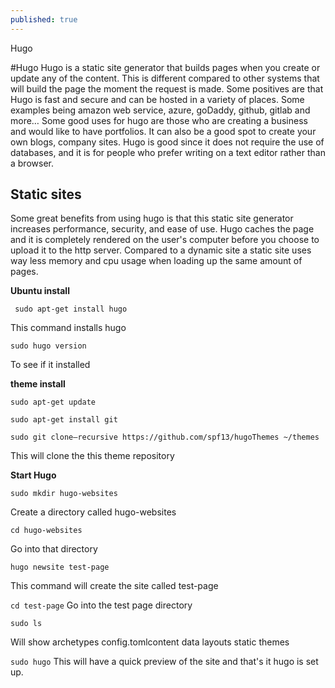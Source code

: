 ```yaml
---
published: true
---
```

Hugo 

#Hugo
Hugo is a static site generator that builds pages when you create or update any of the content. This is different compared to other systems that will build the page the moment the request is made. Some positives are that Hugo is fast and secure and can be hosted in a variety of places. Some examples being amazon web service, azure, goDaddy, github, gitlab and more… Some good uses for hugo are those who are creating a business and would like to have portfolios. It can also be a good spot to create your own blogs, company sites. Hugo is good since it does not require the use of databases, and it is for people who prefer writing on a text editor rather than a browser.

## Static sites
Some great benefits from using hugo is that this static site generator increases performance, security, and ease of use. Hugo caches the page and it is completely rendered on the user's computer before you choose to upload it to the http server. Compared to a dynamic site a static site uses way less memory and cpu usage when loading up the same amount of pages.


**Ubuntu install**


```  sudo apt-get install hugo ```

This command installs hugo

``` sudo hugo version ```

To see if it installed 

**theme install**

``` sudo apt-get update ```

``` sudo apt-get install git ```

``` sudo git clone–recursive https://github.com/spf13/hugoThemes ~/themes ```

 This will clone the this theme repository 

**Start Hugo**

``` sudo mkdir hugo-websites ```

Create a directory called hugo-websites

``` cd hugo-websites ```

Go into that directory

``` hugo newsite test-page ```

This command will create the site called test-page

``` cd test-page ```
Go into the test page directory 

``` sudo ls ```

Will show archetypes config.tomlcontent data layouts static themes

``` sudo hugo ```
This will have a quick preview of the site and that's it hugo is set up.
